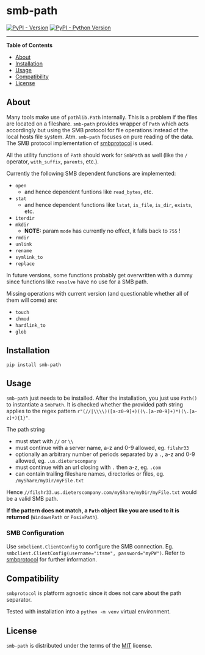 # smb-path

[![PyPI - Version](https://img.shields.io/pypi/v/smb-path.svg)](https://pypi.org/project/smb-path)
[![PyPI - Python Version](https://img.shields.io/pypi/pyversions/smb-path.svg)](https://pypi.org/project/smb-path)

-----

**Table of Contents**

- [About](#about)
- [Installation](#installation)
- [Usage](#usage)
- [Compatibility](#compatibility)
- [License](#license)

## About

Many tools make use of `pathlib.Path` internally. This is a problem if the files are located on a fileshare. `smb-path` provides wrapper of `Path` which acts accordingly but using the SMB protocol for file operations instead of the local hosts file system. Atm. `smb-path` focuses on pure reading of the data. The SMB protocol implementation of [smbprotocol](https://pypi.org/project/smbprotocol/) is used.

All the utility functions of `Path` should work for `SmbPath` as well (like the `/` operator, `with_suffix`, `parents`, etc.).

Currently the following SMB dependent functions are implemented:

- `open`
  - and hence dependent funtions like `read_bytes`, etc.
- `stat`
  - and hence dependent functions like `lstat`, `is_file`, `is_dir`, `exists`, etc.
- `iterdir`
- `mkdir`
  - **NOTE:** param `mode` has currently no effect, it falls back to `755` !
- `rmdir`
- `unlink`
- `rename`
- `symlink_to`
- `replace`

In future versions, some functions probably get overwritten with a dummy since functions like `resolve` have no use for a SMB path.

Missing operations with current version (and questionable whether all of them will come) are:

- `touch`
- `chmod`
- `hardlink_to`
- `glob`

## Installation

```console
pip install smb-path
```

## Usage

`smb-path` just needs to be installed. After the installation, you just use `Path()` to instantiate a `SmbPath`. It is checked whether the provided path string applies to the regex pattern `r"(//|\\\\)([a-z0-9]+)((\.[a-z0-9]+)*)(\.[a-z]+){1}"`.

The path string

- must start with `//` or `\\`
- must continue with a server name, a-z and 0-9 allowed, eg. `filshr33`
- optionally an arbitrary number of periods separated by a `.`, a-z and 0-9 allowed, eg. `.us.dieterscompany`
- must continue with an url closing with `.` then a-z, eg. `.com`
- can contain trailing fileshare names, directories or files, eg. `/myShare/myDir/myFile.txt`

Hence `//filshr33.us.dieterscompany.com/myShare/myDir/myFile.txt` would be a valid SMB path.

**If the pattern does not match, a `Path` object like you are used to it is returned** (`WindowsPath` or `PosixPath`).

### SMB Configuration

Use `smbclient.ClientConfig` to configure the SMB connection. Eg. `smbclient.ClientConfig(username="itsme", password="myPW")`. Refer to [smbprotocol](https://pypi.org/project/smbprotocol/) for further information.

## Compatibility

`smbprotocol` is platform agnostic since it does not care about the path separator.

Tested with installation into a `python -m venv` virtual environment.

## License

`smb-path` is distributed under the terms of the [MIT](https://spdx.org/licenses/MIT.html) license.
